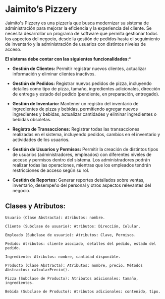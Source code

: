 # Jaimito’s Pizzery

Jaimito's Pizzery es una pizzería que busca modernizar su sistema de administración para mejorar la eficiencia y la experiencia del cliente. Se necesita desarrollar un programa de software que permita gestionar todos los aspectos del negocio, desde la gestión de pedidos hasta el seguimiento de inventario y la administración de usuarios con distintos niveles de acceso.

**El sistema debe contar con las siguientes funcionalidades:***

- **Gestión de Clientes:** Permitir registrar nuevos clientes, actualizar información y eliminar clientes inactivos.

- **Gestión de Pedidos:** Registrar nuevos pedidos de pizza, incluyendo detalles como tipo de pizza, tamaño, ingredientes adicionales, dirección de entrega y estado del pedido (pendiente, en preparación, entregado).

- **Gestión de Inventario:** Mantener un registro del inventario de ingredientes de pizza y bebidas, permitiendo agregar nuevos ingredientes y bebidas, actualizar cantidades y eliminar ingredientes o bebidas obsoletas.

- **Registro de Transacciones:** Registrar todas las transacciones realizadas en el sistema, incluyendo pedidos, cambios en el inventario y actividades de los usuarios.

- **Gestión de Usuarios y Permisos:** Permitir la creación de distintos tipos de usuarios (administradores, empleados) con diferentes niveles de acceso y permisos dentro del sistema. Los administradores podrán realizar todas las operaciones, mientras que los empleados tendrán restricciones de acceso según su rol.

- **Gestión de Reportes:** Generar reportes detallados sobre ventas, inventario, desempeño del personal y otros aspectos relevantes del negocio.



## Clases y Atributos:

`Usuario (Clase Abstracta):
Atributos: nombre.`

`Cliente (Subclase de usuario):
Atributos: Dirección, Celular.`

`Empleado (Subclase de usuario):
Atributos: Clave, Permisos.`

`Pedido:
Atributos: cliente asociado, detalles del pedido, estado del pedido.`

`Ingrediente:
Atributos: nombre, cantidad disponible.`

`Producto (Clase Abstracta):
Atributos: nombre, precio.
Métodos Abstractos: calcularPrecio().`

`Pizza (Subclase de Producto):
Atributos adicionales: tamaño, ingredientes.`

`Bebida (Subclase de Producto):
Atributos adicionales: contenido, tipo.`


